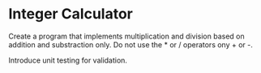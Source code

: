 # Integer Calculator

Create a program that implements multiplication and division based on addition and substraction only. Do not use the * or / operators ony + or -.

Introduce unit testing for validation.
